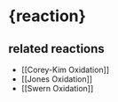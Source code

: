 # {reaction}

## related reactions
- [[Corey-Kim Oxidation]]
- [[Jones Oxidation]]
- [[Swern Oxidation]]